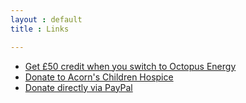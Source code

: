 ```yaml
---
layout : default
title : Links

---
```


- [Get £50 credit when you switch to Octopus Energy](https://bit.ly/3oD1nnS)
- [Donate to Acorn's Children Hospice](https://bit.ly/2W7zxUB)
- [Donate directly via PayPal](https://bit.ly/39WmJbY)
